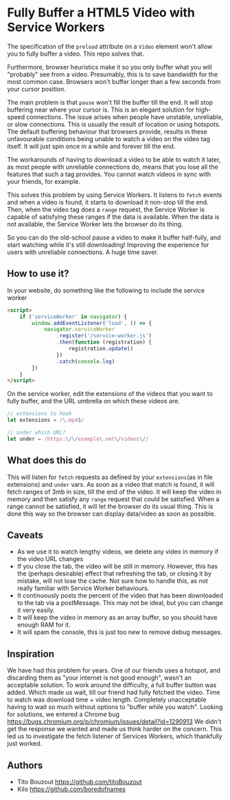 # Fully Buffer a HTML5 Video with Service Workers

The specification of the `preload` attribute on a `Video` element won't allow you to fully buffer a video. This repo solves that.

Furthermore, browser heuristics make it so you only buffer what you will "probably" see from a video. Presumably, this is to save bandwidth for the most common case. Browsers won't buffer longer than a few seconds from your cursor position.

The main problem is that `pause` won't fill the buffer till the end. It will stop buffering near where your cursor is. This is an elegant solution for high-speed connections. The issue arises when people have unstable, unreliable, or slow connections. This is usually the result of location or using hotspots. The default buffering behaviour that browsers provide, results in these unfavourable conditions being unable to watch a video on the video tag itself. It will just spin once in a while and forever till the end.

The workarounds of having to download a video to be able to watch it later, as most people with unreliable connections do, means that you lose all the features that such a tag provides. You cannot watch videos in sync with your friends, for example.

This solves this problem by using Service Workers. It listens to `fetch` events and when a video is found, it starts to download it non-stop till the end. Then, when the video tag does a `range` request, the Service Worker is capable of satisfying these ranges if the data is available. When the data is not available, the Service Worker lets the browser do its thing.

So you can do the old-school pause a video to make it buffer half-fully, and start watching while it's still downloading! Improving the experience for users with unreliable connections. A huge time saver.

## How to use it?

In your website, do something like the following to include the service worker

```html
<script>
	if ('serviceWorker' in navigator) {
		window.addEventListener('load', () => {
			navigator.serviceWorker
				.register('/service-worker.js')
				.then(function (registration) {
					registration.update()
				})
				.catch(console.log)
		})
	}
</script>
```

On the service worker, edit the extensions of the videos that you want to fully buffer, and the URL umbrella on which these videos are.

```js
// extensions to hook
let extensions = /\.mp4$/

// under which URL?
let under = /https:\/\/example\.net\/videos\//
```

## What does this do

This will listen for `fetch` requests as defined by your `extensions`(as in file extensions) and `under` vars. As soon as a video that match is found, it will fetch ranges of 3mb in size, till the end of the video. It will keep the video in memory and then satisfy any `range` request that could be satisfied. When a range cannot be satisfied, it will let the browser do its usual thing. This is done this way so the browser can display data/video as soon as possible.

## Caveats

- As we use it to watch lengthy videos, we delete any video in memory if the video URL changes
- If you close the tab, the video will be still in memory. However, this has the (perhaps desirable) effect that refreshing the tab, or closing it by mistake, will not lose the cache. Not sure how to handle this, as not really familiar with Service Worker behaviours.
- It continuously posts the percent of the video that has been downloaded to the tab via a postMessage. This may not be ideal, but you can change it very easily.
- It will keep the video in memory as an array buffer, so you should have enough RAM for it.
- It will spam the console, this is just too new to remove debug messages.

## Inspiration

We have had this problem for years. One of our friends uses a hotspot, and discarding them as "your internet is not good enough", wasn't an acceptable solution. To work around the difficulty, a full buffer button was added. Which made us wait, till our friend had fully fetched the video. Time to watch was download time + video length. Completely unacceptable having to wait so much without options to "buffer while you watch".
Looking for solutions, we entered a Chrome bug https://bugs.chromium.org/p/chromium/issues/detail?id=1290913
We didn't get the response we wanted and made us think harder on the concern. This led us to investigate the fetch listener of Services Workers, which thankfully just worked.

## Authors

- Tito Bouzout https://github.com/titoBouzout
- Kilo https://github.com/boredofnames

